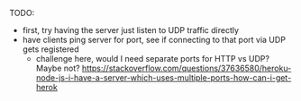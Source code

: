 TODO:
- first, try having the server just listen to UDP traffic directly
- have clients ping server for port, see if connecting to that port via UDP gets registered
  - challenge here, would I need separate ports for HTTP vs UDP? Maybe not? https://stackoverflow.com/questions/37636580/heroku-node-js-i-have-a-server-which-uses-multiple-ports-how-can-i-get-herok